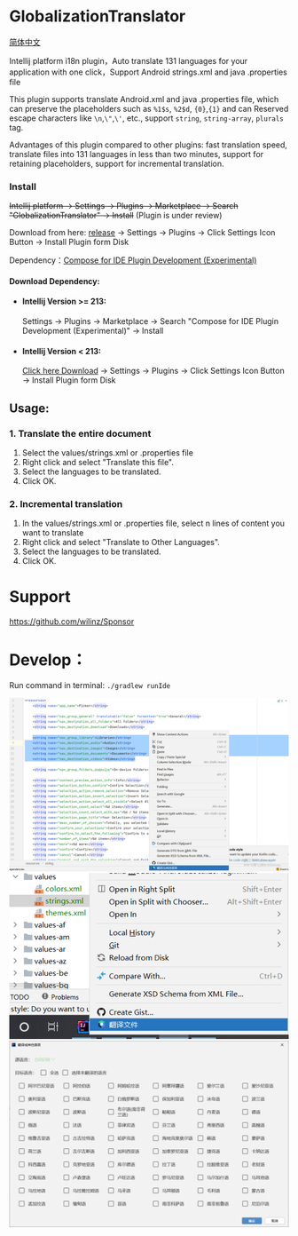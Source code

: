 # GlobalizationTranslator

[简体中文](README_zh_CN.md)

Intellij platform i18n plugin，Auto translate 131 languages for your application with one click，Support Android strings.xml and java .properties file

This plugin supports translate Android.xml and java .properties file, which can preserve the placeholders such as ```%1$s```, ```%2$d```, ```{0}```,```{1}``` and can Reserved escape characters like ```\n```,```\"```,```\'```, etc., support ```string```, ```string-array```, ```plurals``` tag.

Advantages of this plugin compared to other plugins: fast translation speed, translate files into 131 languages in less than two minutes, support for retaining placeholders, support for incremental translation.

<h3>Install</h3>

~~Intellij platform -> Settings -> Plugins -> Marketplace -> Search "GlobalizationTranslator" -> Install~~ (Plugin is under review)

Download from here: [release](https://github.com/wilinz/globalization-translator/releases) -> Settings -> Plugins -> Click Settings Icon Button  -> Install Plugin form Disk

Dependency：<a href="https://plugins.jetbrains.com/plugin/18439-compose-for-ide-plugin-development-experimental-">Compose for IDE Plugin Development (Experimental)</a>
<h4>Download Dependency:</h4>

<ul>
    <li>
        <h4>
            Intellij Version >= 213:
        </h4>
        Settings -> Plugins -> Marketplace -> Search "Compose for IDE Plugin Development (Experimental)" -> Install
    </li>
    <li>
        <h4>
            Intellij Version < 213:
        </h4>
        <a href="https://github.com/wilinz/globalization-translator/releases/download/1.0.0/Compose_Intellij_Plugin_Base-0.1.0.zip">Click here Download</a>
        -> Settings -> Plugins -> Click Settings Icon Button  -> Install Plugin form Disk
    </li>
</ul>

<h2>Usage:</h2>
<h3>1. Translate the entire document</h3>
<ol>
    <li>Select the values/strings.xml or .properties file</li>
    <li>Right click and select "Translate this file".</li>
    <li>Select the languages to be translated.</li>
    <li>Click OK.</li>
</ol>
<h3>2. Incremental translation</h3>
<ol>
    <li>In the values/strings.xml or .properties file, select n lines of content you want to translate</li>
    <li>Right click and select "Translate to Other Languages".</li>
    <li>Select the languages to be translated.</li>
    <li>Click OK.</li>
</ol>

# Support
https://github.com/wilinz/Sponsor

# Develop：
Run command in terminal: `./gradlew runIde`

<img src="img/20220417014525.png"   />
<img src="img/20220417014733.png"  />
<img src="img/20220417014758.png"   />
